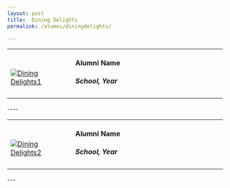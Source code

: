 ```yaml
---
layout: post
title:  Dining Delights
permalink: /alumni/diningdelights/

---
```

<div>
    <table>
        <tr>
            <td style="width:30%"><br>
                <a href="https://www.instagram.com/p/CDIVTWNppAz/">
                <image src="{{site.baseurl}}/images/Merchant_buzz_BUS1.png" style="display:block;margin-left:auto;margin-right:auto;" alt="Dining Delights1">                                       </image>
                </a>
            </td>
            <td style="width:70%"><br>
                <h4 style="margin-top:0%">Alumni Name</h4>
                <h5 style="margin-top:0%">School, Year</h5>
            </td>
         </tr>
    </table>
</div>
----
<div>
    <table>
        <tr>
            <td style="width:30%"><br>
                <a href="https://www.instagram.com/p/CDIVTWNppAz/">
                <image src="{{site.baseurl}}/images/Merchant_buzz_BUS1.png" style="display:block;margin-left:auto;margin-right:auto;" alt="Dining Delights2">                                       </image>
                </a>
            </td>
            <td style="width:70%"><br>
                <h4 style="margin-top:0%">Alumni Name</h4>
                <h5 style="margin-top:0%">School, Year</h5>
            </td>
         </tr>
    </table>
</div>
---

